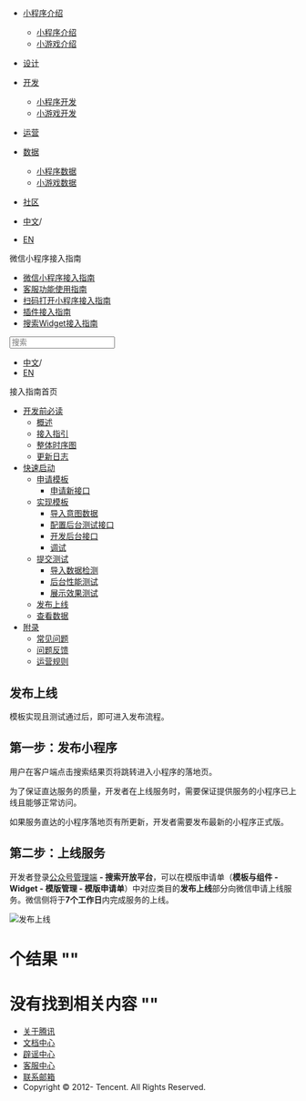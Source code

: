 <div class="book with-summary">

<div class="head">

<div class="head_box">

# [](javascript:; "_('微信公众平台 小程序')")

<div class="header_ctrls">

*   [小程序介绍](javascript:;)
    *   [小程序介绍](https://developers.weixin.qq.com/miniprogram/introduction/index.html?t=18092916)
    *   [小游戏介绍](https://developers.weixin.qq.com/minigame/introduction/index.html?t=18092916)
*   [设计](https://developers.weixin.qq.com/miniprogram/design/index.html?t=18092916)
*   [开发](javascript:;)
    *   [小程序开发](https://developers.weixin.qq.com/miniprogram/dev/index.html?t=18092916)
    *   [小游戏开发](https://developers.weixin.qq.com/minigame/dev/index.html?t=18092916)
*   [运营](https://developers.weixin.qq.com/miniprogram/product/index.html?t=18092916)
*   [数据](javascript:;)
    *   [小程序数据](https://developers.weixin.qq.com/miniprogram/analysis/index.html?t=18092916)
    *   [小游戏数据](https://developers.weixin.qq.com/minigame/analysis/index.html?t=18092916)
*   [社区](https://developers.weixin.qq.com/)

*   [中文](https://developers.weixin.qq.com/miniprogram/introduction/widget/quickstart/release.html?t=18092916)<span class="split-line">/</span>
*   [EN](https://developers.weixin.qq.com/miniprogram/en/introduction/widget/quickstart/release.html?t=18092916)

</div>

</div>

</div>

<div class="sub_nav_box">

<div class="sub_nav_inner">

<div class="book-summary-opr" id="js-book-summary-opr"><a class="book-summary-btn"></a></div>

<div class="top_sub_nav">

<div class="top_title_wap"><span class="icon_title icon_doc"></span>

微信小程序接入指南

</div>

*   [微信小程序接入指南](../../)
*   [客服功能使用指南](../../custom.html)
*   [扫码打开小程序接入指南](../../qrcode.html)
*   [插件接入指南](../../plugin.html)
*   [搜索Widget接入指南](../)

</div>

<div id="book-search-input" role="search">

<form><label for="search-input" class="search-icon" id="js-search-icon"></label><input type="text" id="search-input" name="search-input" placeholder="搜索"> </form>

</div>

*   [中文](https://developers.weixin.qq.com/miniprogram/introduction/widget/quickstart/release.html?t=18092916)<span class="split-line">/</span>
*   [EN](https://developers.weixin.qq.com/miniprogram/en/introduction/widget/quickstart/release.html?t=18092916)

</div>

</div>

<div class="book-summary">

<div class="book-summary-home" id="js-summary-home"><a><span class="icon_home_s icon_doc"></span><span class="s_title_2">接入指南首页</span></a></div>

<nav role="navigation">

*   [开发前必读](../)
    *   [概述](../)
    *   [接入指引](../guide/overview.html)
    *   [整体时序图](../guide/flowgraph.html)
    *   [更新日志](../guide/log.html)
*   [快速启动](./apply/)
    *   [申请模板](./apply/)
        *   [申请新接口](./apply/proposal.html)
    *   [实现模板](./implement/)
        *   [导入意图数据](./implement/import/)
        *   [配置后台测试接口](./implement/testconfig.html)
        *   [开发后台接口](./implement/server/overview.html)
        *   [调试](./implement/debug.html)
    *   [提交测试](./test/)
        *   [导入数据检测](./test/datatest.html)
        *   [后台性能测试](./test/stresstest.html)
        *   [展示效果测试](./test/uitest.html)
    *   [发布上线](./release.html)
    *   [查看数据](./dataview/)
*   [附录](../appendix/question.html)
    *   [常见问题](../appendix/question.html)
    *   [问题反馈](../appendix/feedback.html)
    *   [运营规则](../appendix/rule.html)

</nav>

</div>

<div class="book-body">

<div class="body-inner">

<div class="page-wrapper" tabindex="-1" role="main">

<div class="page-inner">

<div id="book-search-results">

<div class="search-noresults">

<section class="normal markdown-section">

# 发布上线

模板实现且测试通过后，即可进入发布流程。

## 第一步：发布小程序

用户在客户端点击搜索结果页将跳转进入小程序的落地页。

为了保证直达服务的质量，开发者在上线服务时，需要保证提供服务的小程序已上线且能够正常访问。

如果服务直达的小程序落地页有所更新，开发者需要发布最新的小程序正式版。

## 第二步：上线服务

开发者登录[公众号管理端](https://mp.weixin.qq.com/) **- 搜索开放平台**，可以在模版申请单（**模板与组件 - Widget - 模版管理 - 模版申请单**）中对应类目的**发布上线**部分向微信申请上线服务。微信侧将于**7个工作日**内完成服务的上线。

![发布上线](https://developers.weixin.qq.com/miniprogram/introduction/widget/quickstart/image/apply_online.png?t=18092916 "发布上线")

</section>

</div>

<div class="search-results">

<div class="has-results">

# <span class="search-results-count"></span>个结果 "<span class="search-query"></span>"

</div>

<div class="no-results">

# 没有找到相关内容 "<span class="search-query"></span>"

</div>

</div>

</div>

</div>

</div>

<div class="foot" id="footer">

*   [关于腾讯](https://www.tencent.com/)
*   [文档中心](https://developers.weixin.qq.com/miniprogram/introduction/index.html)
*   [辟谣中心](https://mp.weixin.qq.com/cgi-bin/opshowpage?action=dispelinfo)
*   [客服中心](https://kf.qq.com/product/wx_xcx.html)
*   [联系邮箱](mailto:weixinmp@qq.com)
*   Copyright © 2012-<span id="s_copyright_year"></span> Tencent. All Rights Reserved.

</div>

</div>

[](./test/)[](./dataview/)</div>

</div>